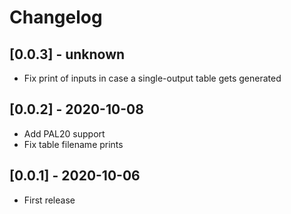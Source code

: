 # Changelog

## [0.0.3] - unknown

- Fix print of inputs in case a single-output table gets generated

## [0.0.2] - 2020-10-08

- Add PAL20 support
- Fix table filename prints

## [0.0.1] - 2020-10-06

- First release